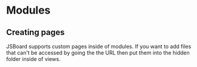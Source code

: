 # Modules
## Creating pages
JSBoard supports custom pages inside of modules. If you want to add files that can't be accessed by going the the URL then put them into the hidden folder inside of views. 